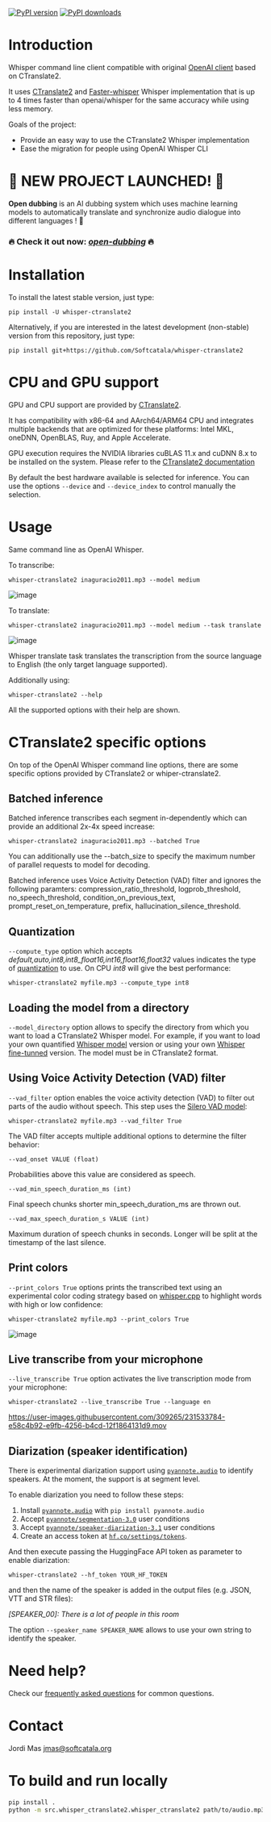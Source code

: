 [![PyPI version](https://img.shields.io/pypi/v/whisper-ctranslate2.svg?logo=pypi&logoColor=FFE873)](https://pypi.org/project/whisper-ctranslate2/)
[![PyPI downloads](https://img.shields.io/pypi/dm/whisper-ctranslate2.svg)](https://pypistats.org/packages/whisper-ctranslate2)

# Introduction

Whisper command line client compatible with original [OpenAI client](https://github.com/openai/whisper) based on CTranslate2.

It uses [CTranslate2](https://github.com/OpenNMT/CTranslate2/) and [Faster-whisper](https://github.com/SYSTRAN/faster-whisper) Whisper implementation that is up to 4 times faster than openai/whisper for the same accuracy while using less memory.

Goals of the project:
* Provide an easy way to use the CTranslate2 Whisper implementation
* Ease the migration for people using OpenAI Whisper CLI

# 🚀 **NEW PROJECT LAUNCHED!** 🚀

**Open dubbing** is an AI dubbing system which uses machine learning models to automatically translate and synchronize audio dialogue into different languages ! 🎉

### **🔥 Check it out now: [*open-dubbing*](https://github.com/jordimas/open-dubbing) 🔥**


# Installation

To install the latest stable version, just type:

    pip install -U whisper-ctranslate2

Alternatively, if you are interested in the latest development (non-stable) version from this repository, just type:

    pip install git+https://github.com/Softcatala/whisper-ctranslate2

# CPU and GPU support

GPU and CPU support are provided by [CTranslate2](https://github.com/OpenNMT/CTranslate2/).

It has compatibility with x86-64 and AArch64/ARM64 CPU and integrates multiple backends that are optimized for these platforms: Intel MKL, oneDNN, OpenBLAS, Ruy, and Apple Accelerate.

GPU execution requires the NVIDIA libraries cuBLAS 11.x and cuDNN 8.x to be installed on the system. Please refer to the [CTranslate2 documentation](https://opennmt.net/CTranslate2/installation.html)

By default the best hardware available is selected for inference. You can use the options `--device` and `--device_index` to control manually the selection.

# Usage

Same command line as OpenAI Whisper.

To transcribe:

    whisper-ctranslate2 inaguracio2011.mp3 --model medium

<img alt="image" src="https://user-images.githubusercontent.com/309265/226923541-8326c575-7f43-4bba-8235-2a4a8bdfb161.png">

To translate:

    whisper-ctranslate2 inaguracio2011.mp3 --model medium --task translate

<img alt="image" src="https://user-images.githubusercontent.com/309265/226923535-b6583536-2486-4127-b17b-c58d85cdb90f.png">

Whisper translate task translates the transcription from the source language to English (the only target language supported).

Additionally using:

    whisper-ctranslate2 --help

All the supported options with their help are shown.

# CTranslate2 specific options

On top of the OpenAI Whisper command line options, there are some specific options provided by CTranslate2 or whiper-ctranslate2.

## Batched inference

Batched inference transcribes each segment in-dependently which can provide an additional 2x-4x speed increase:

    whisper-ctranslate2 inaguracio2011.mp3 --batched True
    
You can additionally use the --batch_size to specify the maximum number of parallel requests to model for decoding.

Batched inference uses Voice Activity Detection (VAD) filter and ignores the following paramters: compression_ratio_threshold, logprob_threshold,
no_speech_threshold, condition_on_previous_text, prompt_reset_on_temperature, prefix, hallucination_silence_threshold.

## Quantization

`--compute_type` option which accepts _default,auto,int8,int8_float16,int16,float16,float32_ values indicates the type of [quantization](https://opennmt.net/CTranslate2/quantization.html) to use. On CPU _int8_ will give the best performance:

    whisper-ctranslate2 myfile.mp3 --compute_type int8

## Loading the model from a directory

`--model_directory` option allows to specify the directory from which you want to load a CTranslate2 Whisper model. For example, if you want to load your own quantified [Whisper model](https://opennmt.net/CTranslate2/conversion.html) version or using your own [Whisper fine-tunned](https://github.com/huggingface/community-events/tree/main/whisper-fine-tuning-event) version. The model must be in CTranslate2 format.

## Using Voice Activity Detection (VAD) filter

`--vad_filter` option enables the voice activity detection (VAD) to filter out parts of the audio without speech. This step uses the [Silero VAD model](https://github.com/snakers4/silero-vad):

    whisper-ctranslate2 myfile.mp3 --vad_filter True

The VAD filter accepts multiple additional options to determine the filter behavior:

    --vad_onset VALUE (float)

Probabilities above this value are considered as speech.

    --vad_min_speech_duration_ms (int)

Final speech chunks shorter min_speech_duration_ms are thrown out.

    --vad_max_speech_duration_s VALUE (int)

Maximum duration of speech chunks in seconds. Longer will be split at the timestamp of the last silence.


## Print colors

`--print_colors True` options prints the transcribed text using an experimental color coding strategy based on [whisper.cpp](https://github.com/ggerganov/whisper.cpp) to highlight words with high or low confidence:

    whisper-ctranslate2 myfile.mp3 --print_colors True

<img alt="image" src="https://user-images.githubusercontent.com/309265/228054378-48ac6af4-ce4b-44da-b4ec-70ce9f2f2a6c.png">

## Live transcribe from your microphone

`--live_transcribe True` option activates the live transcription mode from your microphone:

    whisper-ctranslate2 --live_transcribe True --language en

https://user-images.githubusercontent.com/309265/231533784-e58c4b92-e9fb-4256-b4cd-12f1864131d9.mov

## Diarization (speaker identification)

There is experimental diarization support using [`pyannote.audio`](https://github.com/pyannote/pyannote-audio) to identify speakers. At the moment, the support is at segment level.

To enable diarization you need to follow these steps:

1. Install [`pyannote.audio`](https://github.com/pyannote/pyannote-audio) with `pip install pyannote.audio`
2. Accept [`pyannote/segmentation-3.0`](https://hf.co/pyannote/segmentation-3.0) user conditions
3. Accept [`pyannote/speaker-diarization-3.1`](https://hf.co/pyannote/speaker-diarization-3.1) user conditions
4. Create an access token at [`hf.co/settings/tokens`](https://hf.co/settings/tokens).

And then execute passing the HuggingFace API token as parameter to enable diarization:

    whisper-ctranslate2 --hf_token YOUR_HF_TOKEN

and then the name of the speaker is added in the output files (e.g. JSON, VTT and STR files):

_[SPEAKER_00]: There is a lot of people in this room_

The option `--speaker_name SPEAKER_NAME` allows to use your own string to identify the speaker.


# Need help?

Check our [frequently asked questions](FAQ.md) for common questions.

# Contact

Jordi Mas <jmas@softcatala.org>


# To build and run locally

```bash
pip install .
python -m src.whisper_ctranslate2.whisper_ctranslate2 path/to/audio.mp3 --model distil-large-v3
```